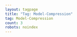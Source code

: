 ```yaml
---
layout: tagpage
title: "Tag: Model-Compression"
tag: Model-Compression
count: 3
robots: noindex
---
```

